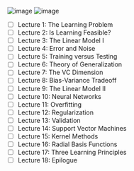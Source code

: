 ![image](https://github.com/user-attachments/assets/48f7f3fe-86d4-4859-b545-7e73eebbaca9)
![image](https://github.com/user-attachments/assets/d5e90e68-f4e1-4e4e-9e9b-7dc99ab9ea7f)



 - [ ] Lecture 1: The Learning Problem
- [ ] Lecture 2: Is Learning Feasible?
- [ ]  Lecture 3: The Linear Model I
- [ ] Lecture 4: Error and Noise
- [ ] Lecture 5: Training versus Testing
- [ ] Lecture 6: Theory of Generalization
- [ ] Lecture 7: The VC Dimension
- [ ] Lecture 8: Bias-Variance Tradeoff
- [ ] Lecture 9: The Linear Model II
- [ ] Lecture 10: Neural Networks
- [ ] Lecture 11: Overfitting
- [ ] Lecture 12: Regularization
- [ ] Lecture 13: Validation
- [ ] Lecture 14: Support Vector Machines
- [ ] Lecture 15: Kernel Methods
- [ ] Lecture 16: Radial Basis Functions
- [ ] Lecture 17: Three Learning Principles
- [ ] Lecture 18: Epilogue
